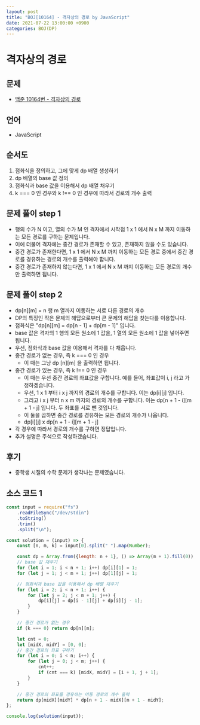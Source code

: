 ```yaml
---
layout: post
title: "BOJ[10164] - 격자상의 경로 by JavaScript"
date: 2021-07-22 13:00:00 +0900
categories: BOJ(DP)
---
```


# 격자상의 경로

## 문제

- [백준 10164번 - 격자상의 경로](https://www.acmicpc.net/problem/10164)

## 언어

- JavaScript

## 순서도

1. 점화식을 정의하고, 그에 맞게 dp 배열 생성하기
2. dp 배열의 base 값 정의
3. 점화식과 base 값을 이용해서 dp 배열 채우기
4. k === 0 인 경우와 k !== 0 인 경우에 따라서 경로의 개수 출력

## 문제 풀이 step 1

- 행의 수가 N 이고, 열의 수가 M 인 격자에서 시작점 1 x 1 에서 N x M 까지 이동하는 모든 경로를 구하는 문제입니다.
- 이에 더불어 격자에는 중간 경로가 존재할 수 있고, 존재하지 않을 수도 있습니다.
- 중간 경로가 존재한다면, 1 x 1 에서 N x M 까지 이동하는 모든 경로 중에서 중간 경로를 경유하는 경로의 개수를 출력해야 합니다.
- 중간 경로가 존재하지 않는다면, 1 x 1 에서 N x M 까지 이동하는 모든 경로의 개수만 출력하면 됩니다.

## 문제 풀이 step 2

- dp[n][m] = n 행 m 열까지 이동하는 서로 다른 경로의 개수
- DP의 특징인 작은 문제의 해답으로부터 큰 문제의 해답을 찾는다를 이용합니다.
- 점화식은 "dp[n][m] = dp[n - 1] + dp[m - 1]" 입니다.
- base 값은 격자의 1 행의 모든 원소에 1 값을, 1 열의 모든 원소에 1 값을 넣어주면 됩니다.
- 우선, 점화식과 base 값을 이용해서 격자를 다 채웁니다.
- 중간 경로가 없는 경우, 즉 k === 0 인 경우
  - 이 때는 그냥 dp [n][m] 을 출력하면 됩니다.
- 중간 경로가 있는 경우, 즉 k !== 0 인 경우
  - 이 때는 우선 중간 경로의 좌표값을 구합니다. 예를 들어, 좌표값이 i, j 라고 가정하겠습니다.
  - 우선, 1 x 1 부터 i x j 까지의 경로의 개수를 구합니다. 이는 dp[i][j] 입니다.
  - 그리고 i x j 부터 n x m 까지의 경로의 개수를 구합니다. 이는 dp[n + 1 - i][m + 1 - j] 입니다. 두 좌표를 서로 뺀 것입니다.
  - 이 둘을 곱하면 중간 경로를 경유하는 모든 경로의 개수가 나옵니다.
  - dp[i][j] x dp[n + 1 - i][m + 1 - j]
- 각 경우에 따라서 경로의 개수를 구하면 정답입니다.
- 추가 설명은 주석으로 작성하겠습니다.

## 후기

- 중학생 시절의 수학 문제가 생각나는 문제였습니다.

## 소스 코드 1

```jsx
const input = require("fs")
	.readFileSync("/dev/stdin")
	.toString()
	.trim()
	.split("\n");

const solution = (input) => {
	const [n, m, k] = input[0].split(" ").map(Number);

	const dp = Array.from({length: n + 1}, () => Array(m + 1).fill(0));
	// base 값 채우기
	for (let i = 1; i < n + 1; i++) dp[i][1] = 1;
	for (let j = 1; j < m + 1; j++) dp[1][j] = 1;

	// 점화식과 base 값을 이용해서 dp 배열 채우기
	for (let i = 2; i < n + 1; i++) {
		for (let j = 2; j < m + 1; j++) {
			dp[i][j] = dp[i - 1][j] + dp[i][j - 1];
		}
	}

	// 중간 경로가 없는 경우
	if (k === 0) return dp[n][m];

	let cnt = 0;
	let [midX, midY] = [0, 0];
	// 중간 경로의 좌표 구하기
	for (let i = 0; i < n; i++) {
		for (let j = 0; j < m; j++) {
			cnt++;
			if (cnt === k) [midX, midY] = [i + 1, j + 1];
		}
	}

	// 중간 경로의 좌표를 경유하는 이동 경로의 개수 출력
	return dp[midX][midY] * dp[n + 1 - midX][m + 1 - midY];
};

console.log(solution(input));
```
